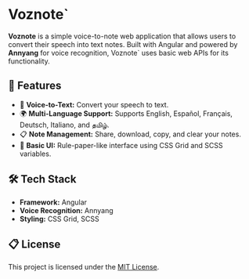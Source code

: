 
# Voznote`

**Voznote** is a simple voice-to-note web application that allows users to convert their speech into text notes. Built with Angular and powered by **Annyang** for voice recognition, Voznote` uses basic web APIs for its functionality.

## 🚀 Features

- 🎤 **Voice-to-Text:** Convert your speech to text.
- 🌍 **Multi-Language Support:** Supports English, Español, Français, Deutsch, Italiano, and தமிழ்.
- 📋 **Note Management:** Share, download, copy, and clear your notes.
- 🎨 **Basic UI:** Rule-paper-like interface using CSS Grid and SCSS variables.

## 🛠️ Tech Stack

- **Framework:** Angular
- **Voice Recognition:** Annyang
- **Styling:** CSS Grid, SCSS

## 📋 License

This project is licensed under the [MIT License](LICENSE).